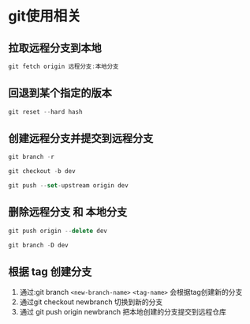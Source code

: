 # git使用相关

## 拉取远程分支到本地

```js
git fetch origin 远程分支:本地分支
```

## 回退到某个指定的版本

```js
git reset --hard hash
```

## 创建远程分支并提交到远程分支

```js
git branch -r

git checkout -b dev

git push --set-upstream origin dev
```

## 删除远程分支 和 本地分支

```js
git push origin --delete dev

git branch -D dev
```

## 根据 tag 创建分支

1. 通过:git branch `<new-branch-name>` `<tag-name>` 会根据tag创建新的分支
2. 通过git checkout newbranch 切换到新的分支
3. 通过 git push origin newbranch 把本地创建的分支提交到远程仓库